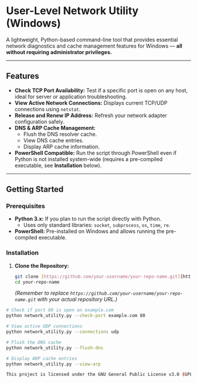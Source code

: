 # User-Level Network Utility (Windows)

A lightweight, Python-based command-line tool that provides essential network diagnostics and cache management features for Windows — **all without requiring administrator privileges.**

---

## Features

* **Check TCP Port Availability:** Test if a specific port is open on any host, ideal for server or application troubleshooting.
* **View Active Network Connections:** Displays current TCP/UDP connections using `netstat`.
* **Release and Renew IP Address:** Refresh your network adapter configuration safely.
* **DNS & ARP Cache Management:**
    * Flush the DNS resolver cache.
    * View DNS cache entries.
    * Display ARP cache information.
* **PowerShell Compatible:** Run the script through PowerShell even if Python is not installed system-wide (requires a pre-compiled executable, see **Installation** below).

---

## Getting Started

### Prerequisites

* **Python 3.x:** If you plan to run the script directly with Python.
    * Uses only standard libraries: `socket`, `subprocess`, `os`, `time`, `re`.
* **PowerShell:** Pre-installed on Windows and allows running the pre-compiled executable.

### Installation

1.  **Clone the Repository:**
    ```bash
    git clone [https://github.com/your-username/your-repo-name.git](https://github.com/your-username/your-repo-name.git)
    cd your-repo-name
    ```
    *(Remember to replace `https://github.com/your-username/your-repo-name.git` with your actual repository URL.)*


```bash
# Check if port 80 is open on example.com
python network_utility.py --check-port example.com 80

# View active UDP connections
python network_utility.py --connections udp

# Flush the DNS cache
python network_utility.py --flush-dns

# Display ARP cache entries
python network_utility.py --view-arp

This project is licensed under the GNU General Public License v3.0 (GPL-3.0).
